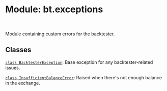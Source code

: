 <div itemscope itemtype="http://developers.google.com/ReferenceObject">
<meta itemprop="name" content="bt.exceptions" />
<meta itemprop="path" content="Stable" />
</div>

# Module: bt.exceptions

<!-- Insert buttons and diff -->

<table class="tfo-notebook-buttons tfo-api nocontent" align="left">

</table>



Module containing custom errors for the backtester.



## Classes

[`class BacktesterException`](../bt/exceptions/BacktesterException.md): Base exception for any backtester-related issues.

[`class InsufficientBalanceError`](../bt/exceptions/InsufficientBalanceError.md): Raised when there's not enough balance in the exchange.

